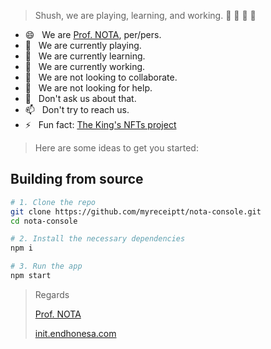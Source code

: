 > Shush, we are playing, learning, and working. 🤫 🤫 🤫 🤫

- 😄 &nbsp; We are [Prof. NOTA](https://deeplink.endhonesa.com/), per/pers.
- 🤙 &nbsp; We are currently playing.
- 🌱 &nbsp; We are currently learning.
- 🔭 &nbsp; We are currently working.
- 👯 &nbsp; We are not looking to collaborate.
- 🤔 &nbsp; We are not looking for help.
- 💬 &nbsp; Don't ask us about that.
- 📫 &nbsp; Don't try to reach us.
- ⚡ &nbsp; Fun fact: [The King's NFTs project](https://docs.endhonesa.com/)

> Here are some ideas to get you started:

## Building from source

```sh
# 1. Clone the repo
git clone https://github.com/myreceiptt/nota-console.git
cd nota-console

# 2. Install the necessary dependencies
npm i

# 3. Run the app
npm start
```

> Regards
> 
> [Prof. NOTA](https://deeplink.endhonesa.com/)
> 
> [init.endhonesa.com](https://init.endhonesa.com/)
> 


